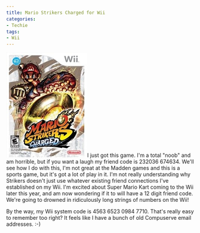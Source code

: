 ```yaml
---
title: Mario Strikers Charged for Wii
categories:
- Techie
tags:
- Wii
---
```


![62.jpg](/assets/posts/2007/621.jpg)I just got this game. I'm a total "noob" and am horrible, but if you want a laugh my friend code is 232036 674634. We'll see how I do with this, I'm not great at the Madden games and this is a sports game, but it's got a lot of play in it.
I'm not really understanding why Strikers doesn't just use whatever existing friend connections I've established on my Wii. I'm excited about Super Mario Kart coming to the Wii later this year, and am now wondering if it to will have a 12 digit friend code. We're going to drowned in ridiculously long strings of numbers on the Wii!

By the way, my Wii system code is 4563 6523 0984 7710. That's really easy to remember too right? It feels like I have a bunch of old Compuserve email addresses. :-)
